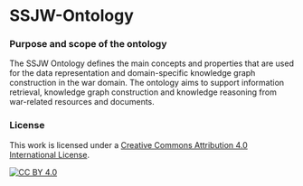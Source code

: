 # SSJW-Ontology
### Purpose and scope of the ontology
The SSJW Ontology defines the main concepts and properties that are used for the data representation and domain-specific knowledge graph construction in the war domain. 
The ontology aims to support information retrieval, knowledge graph construction and knowledge reasoning from war-related resources and documents.

### License

This work is licensed under a [Creative Commons Attribution 4.0 International
License](http://creativecommons.org/licenses/by/4.0/).

[![CC BY 4.0](https://i.creativecommons.org/l/by/4.0/88x31.png)](http://creativecommons.org/licenses/by/4.0/)
